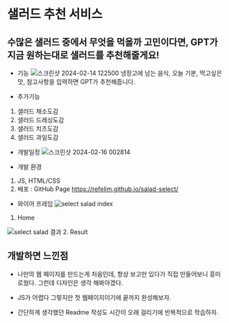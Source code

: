 # 샐러드 추천 서비스


## 수많은 샐러드 중에서 무엇을 먹을까 고민이다면, GPT가 지금 원하는대로 샐러드를 추천해줄게요!


* 기능
![스크린샷 2024-02-14 122500](https://github.com/refelim/salad-select/assets/144616336/dec500c9-1673-4bd7-83e4-d361eff8edc3)
냉장고에 남는 음식, 오늘 기분, 먹고싶은 맛, 참고사항을 입력하면 GPT가 추천해줍니다. 


* 추가기능
1. 샐러드 채소도감
2. 샐러드 드레싱도감
3. 샐러드 치즈도감
4. 샐러드 과일도감


* 개발일정
![스크린샷 2024-02-16 002814](https://github.com/refelim/salad-select/assets/144616336/2854ba15-a566-4f77-ad02-a54fc71db721)


* 개발 환경
1. JS, HTML/CSS
2. 배포 : GitHub Page https://refelim.github.io/salad-select/


* 와이어 프레임 
![select salad  index](https://github.com/refelim/salad-select/assets/144616336/10a25306-b8c7-47a9-beb0-7b5dc4bc2a40)
1. Home


![select salad  결과](https://github.com/refelim/salad-select/assets/144616336/559d31a1-4308-4d86-9998-95d6ce460789)
2. Result


## 개발하면 느낀점

* 나만의 웹 페이지를 만드는게 처음인데, 항상 보고만 있다가 직접 만들어보니 흥미로웠다. 그런데 디자인은 생각 해봐야겠다. 

* JS가 어렵다 그렇지만 첫 웹페이지이기에 끝까지 완성해보자.

* 간단하게 생각했던 Readme 작성도 시간이 오래 걸리기에 반복적으로 학습하자. 
